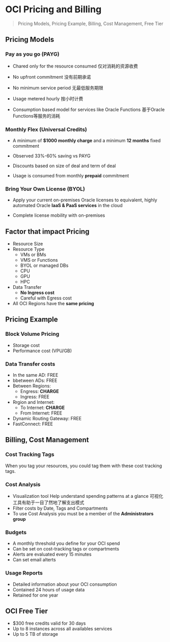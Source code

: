# OCI Pricing and Billing

>  Pricing Models, Pricing Example, Billing, Cost Management, Free Tier


## Pricing Models

### Pay as you go (PAYG)

- Chared only for the resource consumed 仅对消耗的资源收费

- No upfront commitment 没有前期承诺

- No minimum service period 无最低服务期限

- Usage metered hourly 按小时计费
  
- Consumption based model for services like Oracle Functions 基于Oracle Functions等服务的消耗

### Monthly Flex (Universal Credits)

- A minimum of **$1000 monthly charge** and a minimum **12 months** fixed commitment

- Observed 33%-60% saving vs PAYG

- Discounts based on size of deal and term of deal

- Usage is consumed from monthly **prepaid** commitment

###  Bring Your Own License (BYOL)

- Apply your current on-premises Oracle licenses to equivalent, highly automated Oracle **IaaS & PaaS services** in the cloud

- Complete license mobility with on-premises


## Factor that impact Pricing

- Resource Size
- Resource Type
	- VMs or BMs
	- VMS or Functions
	- BYOL or managed DBs
	- CPU
	- GPU
	- HPC
- Data Transfer
	- **No Ingress cost**
	- Careful with Egress cost
- All OCI Regions have the **same pricing**

## Pricing Example

### Block Volume Pricing
- Storage cost
- Performance cost (VPU/GB)

### Data Transfer costs
- In the same AD: FREE
- bbetween ADs: FREE
- Between Regions:
	- Engress: **CHARGE**
	- Ingress: FREE
- Rrgion and Internet:
	- To Internet: **CHARGE**
	- From Internet: FREE
- Dynamic Routing Gateway: FREE
- FastConnect: FREE

## Billing, Cost Management

### Cost Tracking Tags

When you tag your resources, you could tag them with these cost tracking tags.

### Cost Analysis
- Visualization tool Help understand spending patterns at a glance
     可视化工具有助于一目了然地了解支出模式
- Filter costs by Date, Tags and Compartments
- To use Cost Analysis you must be a member of the **Administrators group**

### Budgets

- A monthly threshold you define for your OCI spend
- Can be set on cost-tracking tags or compartments
- Alerts are evaluated every 15 minutes
- Can set email alterts

### Usage Reports

- Detailed information about your OCI consumption
- Contained 24 hours of usage data
- Retained for one year

## OCI Free Tier

- $300 free credits valid for 30 days
- Up to 8 instances across all availables services
- Up to 5 TB of storage 
<!--stackedit_data:
eyJoaXN0b3J5IjpbODAyMjU5OTYyLDEzOTU4NDMwOTVdfQ==
-->